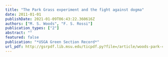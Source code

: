 ```yaml
---
title: "The Park Grass experiment and the fight against dogma"
date: 2011-01-01
publishDate: 2021-01-09T06:43:22.360616Z
authors: ["M. S. Woods", "F. S. Rossi"]
publication_types: ["2"]
abstract: ""
featured: false
publication: "*USGA Green Section Record*"
url_pdf: http://gsrpdf.lib.msu.edu/ticpdf.py?file=/article/woods-park-4-22-11.pdf
---
```


